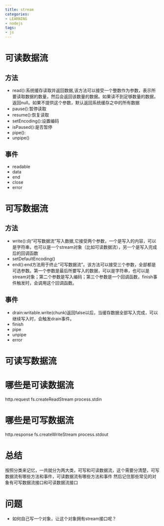 ```yaml
---
title: stream
categories: 
- LEARNING
- nodejs
tags:
- js
---
```


# 可读数据流
## 方法
- read():系统缓存读取并返回数据,该方法可以接受一个整数作为参数，表示所要读取数据的数量，然后会返回该数量的数据。如果读不到足够数量的数据，返回null。如果不提供这个参数，默认返回系统缓存之中的所有数据
- pause():暂停读取
- resume():恢复读取
- setEncoding():设置编码
- isPaused():是否暂停
- pipe():
- unpipe()
## 事件
- readable
- data
- end
- close
- error
# 可写数据流
## 方法
- write():向“可写数据流”写入数据,它接受两个参数，一个是写入的内容，可以是字符串，也可以是一个stream对象（比如可读数据流），另一个是写入完成后的回调函数
- setDefaultEncoding()
- end():end方法用于终止“可写数据流”。该方法可以接受三个参数，全部都是可选参数。第一个参数是最后所要写入的数据，可以是字符串，也可以是stream对象；第二个参数是写入编码；第三个参数是一个回调函数，finish事件触发时，会调用这个回调函数。
## 事件
- drain:writable.write(chunk)返回false以后，当缓存数据全部写入完成，可以继续写入时，会触发drain事件。
- finish
- pipe
- unpipe
- error
# 可读写数据流



# 哪些是可读数据流
http.request
fs.createReadStream
process.stdin

# 哪些是可写数据流
http.response
fs.createWriteStream
process.stdout


# 总结
按照分类来记忆，一共就分为两大类，可写和可读数据流，这个需要分清楚，可写数据流有哪些方法和事件，可读数据流有哪些方法和事件
然后记住那些常见的对象有可写数据流接口和可读数据流接口

# 问题
- 如何自己写一个对象，让这个对象拥有stream接口呢？



